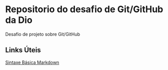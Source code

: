 # Repositorio do desafio de Git/GitHub da Dio
Desafio de projeto sobre Git/GitHub

## Links Úteis
[Sintaxe Básica Markdown](https://markdown.net.br/introducao/)
